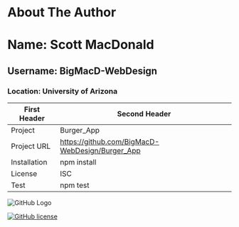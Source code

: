 
# About The Author
# Name: Scott MacDonald
## Username: BigMacD-WebDesign
### Location: University of Arizona

First Header | Second Header
-------------|---------------
Project      | Burger_App
Project URL  | https://github.com/BigMacD-WebDesign/Burger_App
Installation | npm install
License      | ISC
Test         | npm test


![GitHub Logo](https://avatars3.githubusercontent.com/u/60277883?v=4)

[![GitHub license](https://img.shields.io/badge/license-ISC-blue.svg)](https://github.com/BigMacD-WebDesign/Burger_App)

    